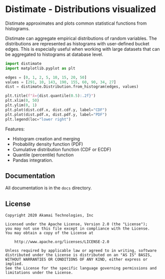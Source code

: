 
# Distimate - Distributions visualized

Distimate approximates and plots common statistical functions from histograms.

Distimate can aggregate empirical distributions of random variables.
The distributions are represented as histograms with user-defined bucket edges.
This is especially useful when working with large datasets
that can be aggregated to histograms at database level.

```python
import distimate
import matplotlib.pyplot as plt

edges = [0, 1, 2, 5, 10, 15, 20, 50]
values = [291, 10, 143, 190, 155, 60, 90, 34, 27]
dist = distimate.Distribution.from_histogram(edges, values)

plt.title(f"x̃={dist.quantile(0.5):.2f}")
plt.xlim(0, 50)
plt.ylim(0, 1)
plt.plot(dist.cdf.x, dist.cdf.y, label="CDF")
plt.plot(dist.pdf.x, dist.pdf.y, label="PDF")
plt.legend(loc="lower right")
```

Features:

* Histogram creation and merging
* Probability density function (PDF)
* Cumulative distribution function (CDF or ECDF)
* Quantile (percentile) function
* Pandas integration.


## Documentation

All documentation is in the `docs` directory.


## License

```
Copyright 2020 Akamai Technologies, Inc

Licensed under the Apache License, Version 2.0 (the "License");
you may not use this file except in compliance with the License.
You may obtain a copy of the License at

    http://www.apache.org/licenses/LICENSE-2.0

Unless required by applicable law or agreed to in writing, software
distributed under the License is distributed on an "AS IS" BASIS,
WITHOUT WARRANTIES OR CONDITIONS OF ANY KIND, either express or implied.
See the License for the specific language governing permissions and
limitations under the License.
```
